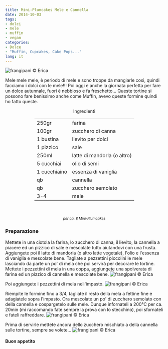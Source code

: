 ```yaml
---
title: Mini-Plumcakes Mele e Cannella
date: 2014-10-03
tags:
- dolci
- mele
- muffin
- vegan
categories:
- Dolce
- "Muffin, Cupcakes, Cake Pops..."
lang: it
---
```

![](header.jpg "frangipani © Erica")

Mele mele mele, è periodo di mele e sono troppe da mangiarle così, quindi facciamo i dolci con le mele!!! Poi oggi è anche la giornata perfetta per fare un dolce autunnale, fuori è nebbioso e fa freschetto... Queste tortine si possono fare benissimo anche come Muffin, avevo queste formine quindi ho fatto queste.


<div id="wrapper" style="text-align: center">
  <div id="yourdiv" style="display: inline-block;">
    <div class="ingredients">
      <div class="ingredients-title">Ingredienti</div>
      <table>
        <tbody>
          <tr>
            <td>250gr</td>
            <td>farina</td>
          </tr>
          <tr>
            <td>100gr</td>
            <td>zucchero di canna</td>
          </tr>
          <tr>
            <td>1 bustina</td>
            <td>lievito per dolci</td>
          </tr>
          <tr>
            <td>1 pizzico</td>
            <td>sale</td>
          </tr>
          <tr>
            <td>250ml</td>
            <td>latte di mandorla (o altro)</td>
          </tr>
          <tr>
            <td>5 cucchiai</td>
            <td>olio di semi</td>
          </tr>
          <tr>
            <td>1 cucchiaino</td>
            <td>essenza di vaniglia</td>
          </tr>
          <tr>
            <td>qb</td>
            <td>cannella</td>
          </tr>
          <tr>
            <td>qb</td>
            <td>zucchero semolato</td>
          </tr>
          <tr>
            <td>3-4</td>
            <td>mele</td>
          </tr>
        </tbody>
      </table>
      <br></br>
       <i class="pull-right" style="font-size: 80%;">per ca. 8 Mini-Plumcakes</i>
    </div>
  </div>
</div>


<h3>
  <font color="grey">
    <i class="fa fa-cogs"></i>
  </font> Preparazione
</h3>

Mettete in una ciotola la farina, lo zucchero di canna, il lievito, la cannella a piacere ed un pizzico di sale e mescolate tutto aiutandovi con una frusta. Aggiungete poi il latte di mandorla (o altro latte vegetale), l'olio e l'essenza di vaniglia e mescolate bene. Tagliate a pezzettini piccolini le mele lasciando da parte un po' di mela che poi servirà per decorare le tortine. Mettete i pezzettini di mela in una coppa, aggiungete una spolverata di farina ed un pizzico di cannella e mescolate bene.
![](mele.jpg "frangipani © Erica")

Poi aggiungete i pezzettini di mela nell'impasto.
![](impasto.jpg "frangipani © Erica")

Riempite le formine fino a 3/4, tagliate il resto della mela a fettine fine e adagiatele sopra l'impasto. Ora mescolate un po' di zucchero semolato con della cannella e cospargetelo sulle mele. Dunque infornateli a 200°C per ca. 20min (mi raccomando fate sempre la prova con lo stecchino), poi sfornateli e fateli raffreddare.
![](formine.jpg "frangipani © Erica")

Prima di servirle mettete ancora dello zucchero mischiato a della cannella sulle tortine, sempre se volete...
![](risultato.jpg "frangipani © Erica")


<h4>Buon appetito
  <font color="red">
    <i class="fa fa-smile-o"></i>
  </font>
</h4>
